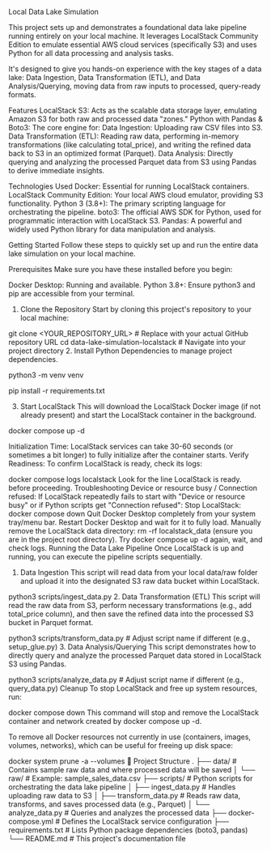 Local Data Lake Simulation

This project sets up and demonstrates a foundational data lake pipeline running entirely on your local machine. It leverages LocalStack Community Edition to emulate essential AWS cloud services (specifically S3) and uses Python for all data processing and analysis tasks.

It's designed to give you hands-on experience with the key stages of a data lake: Data Ingestion, Data Transformation (ETL), and Data Analysis/Querying, moving data from raw inputs to processed, query-ready formats.

Features
LocalStack S3: Acts as the scalable data storage layer, emulating Amazon S3 for both raw and processed data "zones."
Python with Pandas & Boto3: The core engine for:
Data Ingestion: Uploading raw CSV files into S3.
Data Transformation (ETL): Reading raw data, performing in-memory transformations (like calculating total_price), and writing the refined data back to S3 in an optimized format (Parquet).
Data Analysis: Directly querying and analyzing the processed Parquet data from S3 using Pandas to derive immediate insights.


Technologies Used
Docker: Essential for running LocalStack containers.
LocalStack Community Edition: Your local AWS cloud emulator, providing S3 functionality.
Python 3 (3.8+): The primary scripting language for orchestrating the pipeline.
boto3: The official AWS SDK for Python, used for programmatic interaction with LocalStack S3.
Pandas: A powerful and widely used Python library for data manipulation and analysis.

Getting Started
Follow these steps to quickly set up and run the entire data lake simulation on your local machine.

Prerequisites
Make sure you have these installed before you begin:

Docker Desktop: Running and available.
Python 3.8+: Ensure python3 and pip are accessible from your terminal.
1. Clone the Repository
Start by cloning this project's repository to your local machine:



git clone <YOUR_REPOSITORY_URL> # Replace with your actual GitHub repository URL
cd data-lake-simulation-localstack # Navigate into your project directory
2. Install Python Dependencies to manage project dependencies.


python3 -m venv venv


pip install -r requirements.txt


3. Start LocalStack
This will download the LocalStack Docker image (if not already present) and start the LocalStack container in the background.



docker compose up -d


Initialization Time: LocalStack services can take 30-60 seconds (or sometimes a bit longer) to fully initialize after the container starts.
Verify Readiness: To confirm LocalStack is ready, check its logs:


docker compose logs localstack
Look for the line LocalStack is ready. before proceeding.
Troubleshooting Device or resource busy / Connection refused: If LocalStack repeatedly fails to start with "Device or resource busy" or if Python scripts get "Connection refused":
Stop LocalStack: docker compose down
Quit Docker Desktop completely from your system tray/menu bar.
Restart Docker Desktop and wait for it to fully load.
Manually remove the LocalStack data directory: rm -rf localstack_data (ensure you are in the project root directory).
Try docker compose up -d again, wait, and check logs.
Running the Data Lake Pipeline
Once LocalStack is up and running, you can execute the pipeline scripts sequentially.

1. Data Ingestion
This script will read data from your local data/raw folder and upload it into the designated S3 raw data bucket within LocalStack.


python3 scripts/ingest_data.py
2. Data Transformation (ETL)
This script will read the raw data from S3, perform necessary transformations (e.g., add total_price column), and then save the refined data into the processed S3 bucket in Parquet format.



python3 scripts/transform_data.py # Adjust script name if different (e.g., setup_glue.py)
3. Data Analysis/Querying
This script demonstrates how to directly query and analyze the processed Parquet data stored in LocalStack S3 using Pandas.


python3 scripts/analyze_data.py # Adjust script name if different (e.g., query_data.py)
Cleanup
To stop LocalStack and free up system resources, run:



docker compose down
This command will stop and remove the LocalStack container and network created by docker compose up -d.

To remove all Docker resources not currently in use (containers, images, volumes, networks), which can be useful for freeing up disk space:


docker system prune -a --volumes
📂 Project Structure
.
├── data/                    # Contains sample raw data and where processed data will be saved
│   └── raw/                 # Example: sample_sales_data.csv
├── scripts/                 # Python scripts for orchestrating the data lake pipeline
│   ├── ingest_data.py       # Handles uploading raw data to S3
│   ├── transform_data.py    # Reads raw data, transforms, and saves processed data (e.g., Parquet)
│   └── analyze_data.py      # Queries and analyzes the processed data
├── docker-compose.yml       # Defines the LocalStack service configuration
├── requirements.txt         # Lists Python package dependencies (boto3, pandas)
└── README.md                # This project's documentation file
